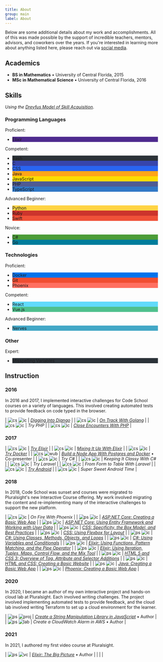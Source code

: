 ```yaml
---
title: About
group: main
label: About
---
```


Below are some additional details about my work and accomplishments.
All of this was made possible by the support of incredible teachers, mentors, advisors, and coworkers over the years.
If you're interested in learning more about anything listed here, please reach out via [social media](https://twitter.com/austin_j_foster/).

## Academics

- **BS in Mathematics** &bull; University of Central Florida, 2015
- **MSc in Mathematical Science** &bull; University of Central Florida, 2016


## Skills

_Using the [Dreyfus Model of Skill Acquisition](https://en.wikipedia.org/wiki/Dreyfus_model_of_skill_acquisition)_.

### Programming Languages

<div class="shield">
  <p>Proficient:</p>
  <ul>
    <li class="light" style="background-color: #4e2a8e">Elixir</li>
  </ul>
</div>

<div class="shield">
  <p>Competent:</p>
  <ul>
    <li class="light" style="background-color: #2b3238">Bash</li>
    <li class="light" style="background-color: #3745ac">C</li>
    <li class="light" style="background-color: #2965f1">CSS</li>
    <li class="dark" style="background-color: #FFA518">Java</li>
    <li class="dark" style="background-color: #fcdc00">JavaScript</li>
    <li class="light" style="background-color: #4F5B93">PHP</li>
    <li class="light" style="background-color: #3178c6">TypeScript</li>
  </ul>
</div>

<div class="shield">
  <p>Advanced Beginner:</p>
  <ul>
    <li class="dark" style="background-color: #ffd343">Python</li>
    <li class="light" style="background-color: #CC342D">Ruby</li>
    <li class="light" style="background-color: #F05138">Swift</li>
  </ul>
</div>

<div class="shield">
  <p>Novice:</p>
  <ul>
    <li class="light" style="background-color: #4b9c37">C#</li>
    <li class="light" style="background-color: #007d9c">Go</li>
  </ul>
</div>


### Technologies

<div class="shield">
  <p>Proficient:</p>
  <ul>
    <li class="light" style="background-color: #0073ec">Docker</li>
    <li class="light" style="background-color: #f14e32">Git</li>
    <li class="light" style="background-color: #ff6f61">Phoenix</li>
  </ul>
</div>

<div class="shield">
  <p>Competent:</p>
  <ul>
    <li class="dark" style="background-color: #61dafb">React</li>
    <li class="dark" style="background-color: #4fc08d">Vue.js</li>
  </ul>
</div>

<div class="shield">
  <p>Advanced Beginner:</p>
  <ul>
    <li class="dark" style="background-color: #42a7c6">Nerves</li>
  </ul>
</div>


### Other

<div class="shield">
  <p>Expert:</p>
  <ul>
    <li class="light" style="background-color: #2b3238">Misspelling Variables</li>
  </ul>
</div>


## Instruction

### 2016

In 2016 and 2017, I implemented interactive challenges for Code School courses on a variety of languages. This involved creating automated tests to provide feedback on code typed in the browser.

| ![cs][] ![ic][] | [_Digging Into Django_](https://web.archive.org/web/20161224041648/https://www.codeschool.com/courses/digging-into-django) |
| ![cs][] ![ic][] | [_On Track With Golang_](https://web.archive.org/web/20161225041941/https://www.codeschool.com/courses/on-track-with-golang) |
| ![cs][] ![ic][] | _Try PHP_ |
| ![cs][] ![ic][] | [_Close Encounters With PHP_](https://web.archive.org/web/20170606191758/codeschool.com/courses/close-encounters-with-php) |

### 2017

| ![cs][] ![ic][] | [_Try Elixir_](https://web.archive.org/web/20180220232832/https://www.codeschool.com/courses/try-elixir/) |
| ![cs][] ![ic][] | [_Mixing It Up With Elixir_](https://web.archive.org/web/20180304114910/https://www.codeschool.com/courses/mixing-it-up-with-elixir) |
| ![cs][] ![ic][] | [_Try Docker_](https://web.archive.org/web/20170929025049/https://www.codeschool.com/courses/try-docker) |
| ![cs][] ![wub][] | [_Build a Node App With Postgres and Docker_](https://web.archive.org/web/20171002022830/https://www.codeschool.com/screencasts/build-a-node-app-with-postgres-and-docker) &bull; Co-presenter |
| ![cs][] ![ic][] | _Try C#_ |
| ![cs][] ![ic][] | _Keeping It Classy With C#_ |
| ![cs][] ![ic][] | _Try Laravel_ |
| ![cs][] ![ic][] | _From Form to Table With Laravel_ |
| ![cs][] ![ic][] | [_Try Android_](https://web.archive.org/web/20180310021318/https://www.codeschool.com/courses/try-android) |
| ![cs][] ![ic][] | _Super Sweet Android Time_ |

### 2018

In 2018, Code School was sunset and courses were migrated to Pluralsight's new Interactive Course offering. My work involved migrating the content and re-implementing many of the interactive challenges to support the new platform.

| ![cs][] ![ic][] | _On Fire With Phoenix_ |
| ![ps][] ![ic][] | [_ASP.NET Core: Creating a Basic Web App_](https://www.pluralsight.com/interactive-courses/aspdotnet-basic-web-app) |
| ![ps][] ![ic][] | [_ASP.NET Core: Using Entity Framework and Working with User Data_](https://www.pluralsight.com/interactive-courses/aspdotnet-entity-framework-user-data) |
| ![ps][] ![ic][] | [_CSS: Specificity, the Box Model, and Best Practices_](https://www.pluralsight.com/interactive-courses/css-specificity-box-model-best-practices) |
| ![ps][] ![ic][] | [_CSS: Using Flexbox for Layout_](https://www.pluralsight.com/interactive-courses/css-flexbox-for-layout) |
| ![ps][] ![ic][] | [_C#: Using Classes, Methods, Objects, and Loops_](https://www.pluralsight.com/interactive-courses/csharp-classes-methods-objects-loops) |
| ![ps][] ![ic][] | [_C#: Using Variables and Conditionals_](https://www.pluralsight.com/interactive-courses/csharp-variables-conditionals) |
| ![ps][] ![ic][] | [_Elixir: Using Functions, Pattern Matching, and the Pipe Operator_](https://www.pluralsight.com/interactive-courses/elixir-functions-matching-pipe) |
| ![ps][] ![ic][] | [_Elixir: Using Iteration, Tuples, Maps, Control Flow, and the Mix Tool_](https://www.pluralsight.com/interactive-courses/elixir-iteration-types-flow-mix) |
| ![ps][] ![ic][] | [_HTML 5 and CSS 3: Overview of Tag, Attribute and Selector Additions_](https://www.pluralsight.com/interactive-courses/html-css-tag-attribute-selector) |
| ![ps][] ![ic][] | [_HTML and CSS: Creating a Basic Website_](https://www.pluralsight.com/interactive-courses/html-css-basic-website) |
| ![ps][] ![ic][] | [_Java: Creating a Basic Web App_](https://www.pluralsight.com/interactive-courses/java-creating-basic-web-app) |
| ![ps][] ![ic][] | [_Phoenix: Creating a Basic Web App_](https://www.pluralsight.com/interactive-courses/phoenix-creating-basic-web-app) |

### 2020

In 2020, I became an author of my own interactive project and hands-on cloud lab at Pluralsight. Each involved writing challenges. The project involved implementing automated tests to provide feedback, and the cloud lab involved writing Terraform to set up a cloud environment for the learner.

| ![ps][] ![proj][] | [_Create a String Manipulation Library in JavaScript_](https://www.pluralsight.com/projects/create-string-manipulation-library-in-javascript) &bull; Author |
| ![ps][] ![lab][] | _Create a CloudWatch Alarm in AWS_ &bull; Author |

### 2021

In 2021, I authored my first video course at Pluralsight.

| ![ps][] ![vc][] | [_Elixir: The Big Picture_](https://www.pluralsight.com/courses/elixir-big-picture) &bull; Author |
| | |

[cs]: https://assets.aj-foster.com/assets/icons/cs.svg "Code School"
[ps]: https://assets.aj-foster.com/assets/icons/ps.svg "Pluralsight"

[ic]: https://assets.aj-foster.com/assets/icons/ic.svg "Interactive Course"
[wub]: https://assets.aj-foster.com/assets/icons/wub.svg "Watch Us Build Screencast"
[proj]: https://assets.aj-foster.com/assets/icons/proj.svg "Interactive Project"
[lab]: https://assets.aj-foster.com/assets/icons/lab.svg "Hands-on Lab"
[vc]: https://assets.aj-foster.com/assets/icons/wub.svg "Video Course"
